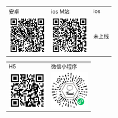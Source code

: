 <table>
	<tr>
		<td>
			安卓
		</td>
		<td>
			ios M站
		</td>
		<td>
			ios
		</td>
	</tr>
	<tr>
		<td>
			<img src="static/img/android.png" height="100" />
		</td>
		<td>
			<img src="static/img/ios-webview.png" height="100" />
		</td>
		<td>
			<p>未上线</p>
		</td>
	</tr>
</table>
<table>
	<tr>
		<td>
			H5
		</td>
		<td>
			微信小程序
		</td>
	</tr>
	<tr>
		<td>
			<img src="static/img/h5.png" height="100" />
		</td>
		<td>
			<img src="static/img/weixin.jpg" height="100" />
		</td>
	</tr>
</table>